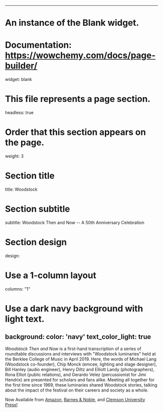 

---
# An instance of the Blank widget.
# Documentation: https://wowchemy.com/docs/page-builder/
widget: blank

# This file represents a page section.
headless: true

# Order that this section appears on the page.
weight: 3

# Section title
title: Woodstock

# Section subtitle
subtitle: Woodstock Then and Now -- A 50th Anniversary Celebration

# Section design
design:
  # Use a 1-column layout
  columns: "1"
  # Use a dark navy background with light text.
  background:
    color: 'navy'
    text_color_light: true
---

_Woodstock Then and Now_ is a first-hand transcription of a series of roundtable discussions and interviews with "Woodstock luminaries" held at the Berklee College of Music in April 2019. Here, the words of Michael Lang (Woodstock co-founder), Chip Monck (emcee, lighting and stage designer), Bill Hanley (audio engineer), Henry Diltz and Elliott Landy (photographers), Rona Elliot (public relations), and Gerardo Velez (percussionist for Jimi Hendrix) are presented for scholars and fans alike. Meeting all together for the first time since 1969, these luminaries shared Woodstock stories, talking about the impact of the festival on their careers and society as a whole. 

Now Available from <a href="https://www.amazon.com/Woodstock-Then-Now-Anniversary-Celebration/dp/1638040052/?_encoding=UTF8&pd_rd_w=Ur0tA&pf_rd_p=29505bbf-38bd-47ef-8224-a5dd0cda2bae&pf_rd_r=GH719GFSHYH1JBC7Z4EP&pd_rd_r=93d512ad-e4e1-45f1-946d-40c6f3f2f212&pd_rd_wg=hB2va&ref_=pd_gw_ci_mcx_mr_hp_atf_m">Amazon,</a> <a href="https://www.barnesandnoble.com/w/woodstock-then-and-now-alex-ludwig/1140366071?ean=9781638040057"> Barnes & Noble,</a> and <a href="https://libraries.clemson.edu/press/books/woodstock-then-and-now/">Clemson University Press!</p>

<figure> 
  <img src="/img/Screen Shot 2021-12-10 at 10.05.51 AM.png" alt="" title="Woodstock Book Cover"






